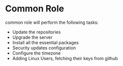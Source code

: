 #  Common Role

common role will perform the following tasks:

* Update the repositories
* Upgrade the server
* Install all the essential packages
* Security updates configuration
* Configure the timezone
* Adding Linux Users, fetching their keys from github
